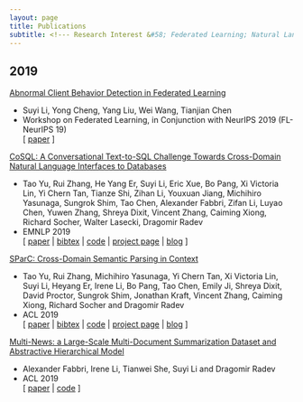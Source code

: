 ```yaml
---
layout: page
title: Publications
subtitle: <!--- Research Interest &#58; Federated Learning; Natural Language Processing -->
---
```


## 2019
[Abnormal Client Behavior Detection in Federated Learning](https://arxiv.org/abs/1910.09933)
* Suyi Li, Yong Cheng, Yang Liu, Wei Wang, Tianjian Chen  
* Workshop on Federated Learning, in Conjunction with NeurIPS 2019 (FL-NeurIPS 19)  
\[ [paper](https://arxiv.org/abs/1910.09933) \]

[CoSQL: A Conversational Text-to-SQL Challenge Towards Cross-Domain Natural Language Interfaces to Databases](https://arxiv.org/abs/1909.05378)    
* Tao Yu, Rui Zhang, He Yang Er, Suyi Li, Eric Xue, Bo Pang, Xi Victoria Lin, Yi Chern Tan, Tianze Shi, Zihan Li, Youxuan Jiang, Michihiro Yasunaga, Sungrok Shim, Tao Chen, Alexander Fabbri, Zifan Li, Luyao Chen, Yuwen Zhang, Shreya Dixit, Vincent Zhang, Caiming Xiong, Richard Socher, Walter Lasecki, Dragomir Radev   
* EMNLP 2019  
\[ [paper](https://arxiv.org/abs/1909.05378) | [bibtex](https://taoyds.github.io/files/emnlp2019cosql.txt) | [code](https://github.com/taoyds/cosql) | [project page](https://yale-lily.github.io/cosql) | [blog](https://medium.com/@tao.yu/spider-one-more-step-towards-natural-language-interfaces-to-databases-62298dc6df3c) \]

[SParC: Cross-Domain Semantic Parsing in Context](https://arxiv.org/abs/1906.02285)  
* Tao Yu, Rui Zhang, Michihiro Yasunaga, Yi Chern Tan, Xi Victoria Lin, Suyi Li, Heyang Er, Irene Li, Bo Pang, Tao Chen, Emily Ji, Shreya Dixit, David Proctor, Sungrok Shim, Jonathan Kraft, Vincent Zhang, Caiming Xiong, Richard Socher and Dragomir Radev  
* ACL 2019  
\[ [paper](https://arxiv.org/abs/1906.02285) | [bibtex](https://taoyds.github.io/files/acl2019.txt) | [code](https://github.com/taoyds/sparc) | [project page](https://yale-lily.github.io/sparc) | [blog](https://medium.com/@tao.yu/spider-one-more-step-towards-natural-language-interfaces-to-databases-62298dc6df3c) \]

[Multi-News: a Large-Scale Multi-Document Summarization Dataset and Abstractive Hierarchical Model](https://arxiv.org/pdf/1906.01749.pdf)  
* Alexander Fabbri, Irene Li, Tianwei She, Suyi Li and Dragomir Radev  
* ACL 2019  
\[ [paper](https://arxiv.org/pdf/1906.01749.pdf) | [code](https://github.com/Alex-Fabbri/Multi-News) \]
